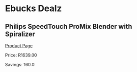 
# Ebucks Dealz
## Philips SpeedTouch ProMix Blender with Spiralizer
[Product Page](https://www.ebucks.com/web/shop/productSelected.do?prodId=996854904&catId=704987863)

Price: R1639.00

Savings: 160.0


	